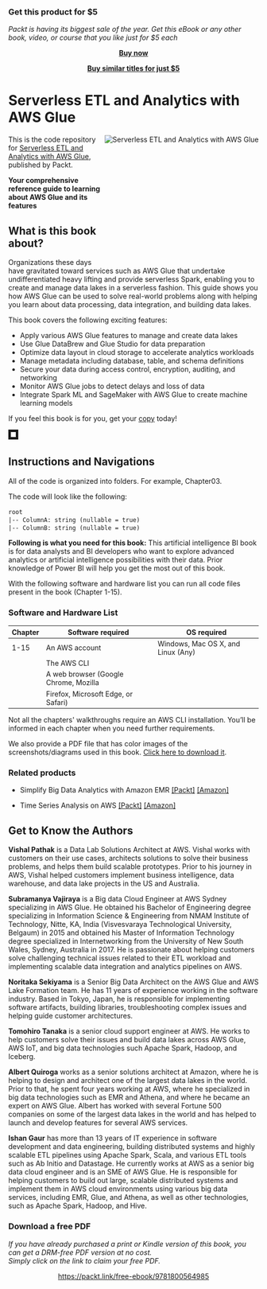 
### Get this product for $5

<i>Packt is having its biggest sale of the year. Get this eBook or any other book, video, or course that you like just for $5 each</i>


<b><p align='center'>[Buy now](https://packt.link/9781800564985)</p></b>


<b><p align='center'>[Buy similar titles for just $5](https://subscription.packtpub.com/search)</p></b>


# 	Serverless ETL and Analytics with AWS Glue

<a href="https://www.packtpub.com/product/serverless-etl-and-analytics-with-aws-glue/9781800564985?utm_source=github&utm_medium=repository&utm_campaign=9781800564985"><img src="https://static.packt-cdn.com/products/9781800564985/cover/smaller" alt="Serverless ETL and Analytics with AWS Glue" height="256px" align="right"></a>

This is the code repository for [Serverless ETL and Analytics with AWS Glue](https://www.packtpub.com/product/serverless-etl-and-analytics-with-aws-glue/9781800564985?utm_source=github&utm_medium=repository&utm_campaign=9781800564985), published by Packt.

**Your comprehensive reference guide to learning about AWS Glue and its features**

## What is this book about?
Organizations these days have gravitated toward services such as AWS Glue that undertake undifferentiated heavy lifting and provide serverless Spark, enabling you to create and manage data lakes in a serverless fashion. This guide shows you how AWS Glue can be used to solve real-world problems along with helping you learn about data processing, data integration, and building data lakes.

This book covers the following exciting features: 
* Apply various AWS Glue features to manage and create data lakes
* Use Glue DataBrew and Glue Studio for data preparation
* Optimize data layout in cloud storage to accelerate analytics workloads
* Manage metadata including database, table, and schema definitions
* Secure your data during access control, encryption, auditing, and networking
* Monitor AWS Glue jobs to detect delays and loss of data
* Integrate Spark ML and SageMaker with AWS Glue to create machine learning models

If you feel this book is for you, get your [copy](https://www.amazon.com/dp/1800205694) today!

<a href="https://www.packtpub.com/?utm_source=github&utm_medium=banner&utm_campaign=GitHubBanner"><img src="https://raw.githubusercontent.com/PacktPublishing/GitHub/master/GitHub.png" alt="https://www.packtpub.com/" border="5" /></a>

## Instructions and Navigations
All of the code is organized into folders. For example, Chapter03.

The code will look like the following:
```
root
|-- ColumnA: string (nullable = true)
|-- ColumnB: string (nullable = true)
```

**Following is what you need for this book:**
This artificial intelligence BI book is for data analysts and BI developers who want to explore advanced analytics or artificial intelligence possibilities with their data. 
Prior knowledge of Power BI will help you get the most out of this book.

With the following software and hardware list you can run all code files present in the book (Chapter 1-15).

### Software and Hardware List

| Chapter  | Software required                      | OS required                        |
| -------- | ------------------------------------   | -----------------------------------|
| 1-15	   | An AWS account                         | Windows, Mac OS X, and Linux (Any) |
|     	   | The AWS CLI                            |                                    |
|     	   | A web browser (Google Chrome, Mozilla                                       |
| 	       | Firefox, Microsoft Edge, or Safari)                                         |

Not all the chapters' walkthroughs require an AWS CLI installation. You’ll be informed in each chapter when you need further requirements. 

We also provide a PDF file that has color images of the screenshots/diagrams used in this book. [Click here to download it](https://packt.link/fTqGe).


### Related products <Other books you may enjoy>
* Simplify Big Data Analytics with Amazon EMR [[Packt]](https://www.packtpub.com/product/simplify-big-data-analytics-with-amazon-emr/9781801071079) [[Amazon]](https://www.amazon.com/dp/B09RZYSZPL)

* Time Series Analysis on AWS [[Packt]](https://www.packtpub.com/product/time-series-analysis-on-aws/9781801816847) [[Amazon]](https://www.amazon.com/dp/1801816840)

## Get to Know the Authors

**Vishal Pathak**
is a Data Lab Solutions Architect at AWS. Vishal works with customers on their use
cases, architects solutions to solve their business problems, and helps them build scalable prototypes.
Prior to his journey in AWS, Vishal helped customers implement business intelligence, data warehouse,
and data lake projects in the US and Australia.

**Subramanya Vajiraya**
is a Big data Cloud Engineer at AWS Sydney specializing in AWS Glue. He
obtained his Bachelor of Engineering degree specializing in Information Science & Engineering from
NMAM Institute of Technology, Nitte, KA, India (Visvesvaraya Technological University, Belgaum)
in 2015 and obtained his Master of Information Technology degree specialized in Internetworking
from the University of New South Wales, Sydney, Australia in 2017. He is passionate about helping
customers solve challenging technical issues related to their ETL workload and implementing scalable
data integration and analytics pipelines on AWS.

**Noritaka Sekiyama**
is a Senior Big Data Architect on the AWS Glue and AWS Lake Formation team.
He has 11 years of experience working in the software industry. Based in Tokyo, Japan, he is responsible
for implementing software artifacts, building libraries, troubleshooting complex issues and helping
guide customer architectures.

**Tomohiro Tanaka**
is a senior cloud support engineer at AWS. He works to help customers solve their
issues and build data lakes across AWS Glue, AWS IoT, and big data technologies such Apache Spark,
Hadoop, and Iceberg.

**Albert Quiroga**
works as a senior solutions architect at Amazon, where he is helping to design and
architect one of the largest data lakes in the world. Prior to that, he spent four years working at AWS,
where he specialized in big data technologies such as EMR and Athena, and where he became an
expert on AWS Glue. Albert has worked with several Fortune 500 companies on some of the largest
data lakes in the world and has helped to launch and develop features for several AWS services.

**Ishan Gaur**
has more than 13 years of IT experience in software development and data engineering,
building distributed systems and highly scalable ETL pipelines using Apache Spark, Scala, and various
ETL tools such as Ab Initio and Datastage. He currently works at AWS as a senior big data cloud
engineer and is an SME of AWS Glue. He is responsible for helping customers to build out large,
scalable distributed systems and implement them in AWS cloud environments using various big
data services, including EMR, Glue, and Athena, as well as other technologies, such as Apache Spark,
Hadoop, and Hive.


### Download a free PDF

 <i>If you have already purchased a print or Kindle version of this book, you can get a DRM-free PDF version at no cost.<br>Simply click on the link to claim your free PDF.</i>
<p align="center"> <a href="https://packt.link/free-ebook/9781800564985">https://packt.link/free-ebook/9781800564985 </a> </p>